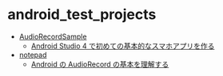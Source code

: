 # android_test_projects

- [AudioRecordSample](https://github.com/Nave-wata/android_test_projects/tree/main/AudioRecordSample)
  - [Android Studio 4 で初めての基本的なスマホアプリを作る](https://b-risk.jp/blog/2021/02/androidstudio4/#i-2)
- [notepad](https://github.com/Nave-wata/android_test_projects/tree/main/notepad)
  - [Android の AudioRecord の基本を理解する](https://qiita.com/ino-shin/items/214dba25f49fa098402f)
